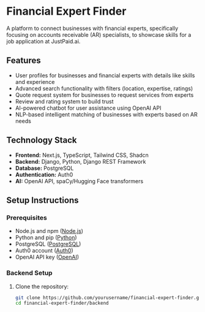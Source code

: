 # Financial Expert Finder

A platform to connect businesses with financial experts, specifically focusing on accounts receivable (AR) specialists, to showcase skills for a job application at JustPaid.ai.

## Features

- User profiles for businesses and financial experts with details like skills and experience
- Advanced search functionality with filters (location, expertise, ratings)
- Quote request system for businesses to request services from experts
- Review and rating system to build trust
- AI-powered chatbot for user assistance using OpenAI API
- NLP-based intelligent matching of businesses with experts based on AR needs

## Technology Stack

- **Frontend:** Next.js, TypeScript, Tailwind CSS, Shadcn
- **Backend:** Django, Python, Django REST Framework
- **Database:** PostgreSQL
- **Authentication:** Auth0
- **AI:** OpenAI API, spaCy/Hugging Face transformers

## Setup Instructions

### Prerequisites

- Node.js and npm ([Node.js](https://nodejs.org))
- Python and pip ([Python](https://www.python.org))
- PostgreSQL ([PostgreSQL](https://www.postgresql.org))
- Auth0 account ([Auth0](https://auth0.com))
- OpenAI API key ([OpenAI](https://platform.openai.com))

### Backend Setup

1. Clone the repository:
   ```bash
   git clone https://github.com/yourusername/financial-expert-finder.git
   cd financial-expert-finder/backend